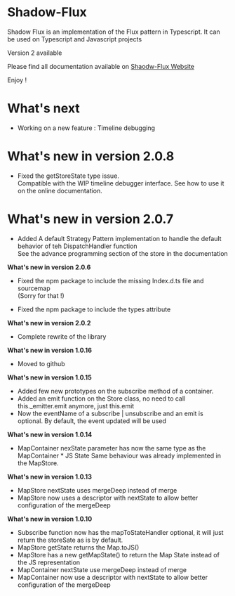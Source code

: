 Shadow-Flux
===

Shadow Flux is an implementation of the Flux pattern in Typescript. It can be used on Typescript and Javascript projects

Version 2 available

Please find all documentation available on [Shaodw-Flux Website](https://fskorzec.github.io/shadowjs/)

Enjoy !

**What's next**
===
* Working on a new feature : Timeline debugging

**What's new in version 2.0.8**
===
* Fixed the getStoreState type issue.
<br />Compatible with the WIP timeline debugger interface.
See how to use it on the online documentation. 

**What's new in version 2.0.7**
===
* Added A default Strategy Pattern implementation to handle the default behavior of teh DispatchHandler function
<br />See the advance programming section of the store in the documentation

**What's new in version 2.0.6**
* Fixed the npm package to include the missing Index.d.ts file and sourcemap
<br/>(Sorry for that !)

* Fixed the npm package to include the types attribute

**What's new in version 2.0.2**
* Complete rewrite of the library

**What's new in version 1.0.16**
* Moved to github

**What's new in version 1.0.15**
* Added few new prototypes on the subscribe method of a container.
* Added an emit function on the Store class, no need to call this._emitter.emit anymore, just this.emit
* Now the eventName of a subscribe | unsubscribe and an emit is optional. By default, the event updated will be used

**What's new in version 1.0.14**
* MapContainer nexState parameter has now the same type as the MapContainer * JS State Same behaviour was already implemented in the MapStore.

**What's new in version 1.0.13**
* MapStore nextState uses mergeDeep instead of merge
* MapStore now uses a descriptor with nextState to allow better configuration of the mergeDeep

**What's new in version 1.0.10**
* Subscribe function now has the mapToStateHandler optional, it will just return the storeSate as is by default.
* MapStore getState returns the Map.toJS()
* MapStore has a new getMapState() to return the Map State instead of the JS representation
* MapContainer nextState use mergeDeep instead of merge
* MapContainer now use a descriptor with nextState to allow better configuration of the mergeDeep